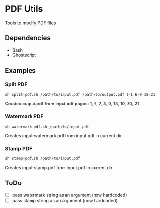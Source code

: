 # PDF Utils
Tools to modify PDF files

## Dependencies
- Bash
- Ghostscript

## Examples

### Split PDF
`sh split-pdf.sh /path/to/input.pdf /path/to/output.pdf 1-1 6-9 18-21`

Creates output.pdf from input.pdf pages: 1, 6, 7, 8, 9, 18, 19, 20, 21

### Watermark PDF
`sh watermark-pdf.sh /path/to/input.pdf`

Creates input-watermark.pdf from input.pdf in current dir

### Stamp PDF
`sh stamp-pdf.sh /path/to/input.pdf`

Creates input-stamp.pdf from input.pdf in current dir

## ToDo
* [ ] pass watermark string as an argument (now hardcoded)
* [ ] pass stamp string as an argument (now hardcoded)

